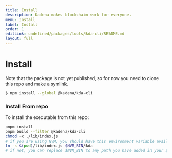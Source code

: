 ```yaml
---
title: Install
description: Kadena makes blockchain work for everyone.
menu: Install
label: Install
order: 1
editLink: undefined/packages/tools/kda-cli/README.md
layout: full
---
```

# Install

Note that the package is not yet published, so for now you need to clone this
repo and make a symlink.

```sh
$ npm install --global @kadena/kda-cli
```

### Install From repo

To install the executable from this repo:

```sh
pnpm install
pnpm build --filter @kadena/kda-cli
chmod +x ./lib/index.js
# if you are using NVM, you should have this environment variable available
ln -s $(pwd)/lib/index.js $NVM_BIN/kda
# if not, you can replace $NVM_BIN to any path you have added in your $PATH
```
